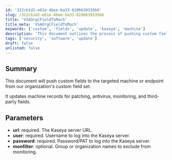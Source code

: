 ```yaml
---
id: '322cb1d2-e61e-4bee-ba33-6196639335b6'
slug: /322cb1d2-e61e-4bee-ba33-6196639335b6
title: 'VSAOrgCFieldToMach'
title_meta: 'VSAOrgCFieldToMach'
keywords: ['custom', 'fields', 'update', 'kaseya', 'machine']
description: 'This document outlines the process of pushing custom fields to targeted machines or endpoints from the organization’s custom field set within Kaseya VSA. It includes details on updating machine records for patching, antivirus, monitoring, and third-party fields, along with the required parameters for executing the update.'
tags: ['security', 'software', 'update']
draft: false
unlisted: false
---
```


## Summary

This document will push custom fields to the targeted machine or endpoint from our organization's custom field set.

It updates machine records for patching, antivirus, monitoring, and third-party fields.

## Parameters

- **url**: required. The Kaseya server URL.  
- **user**: required. Username to log into the Kaseya server.  
- **password**: required. Password/PAT to log into the Kaseya server.  
- **monfilter**: optional. Group or organization names to exclude from monitoring.  